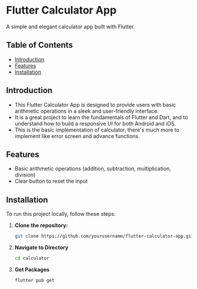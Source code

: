 # Flutter Calculator App

A simple and elegant calculator app built with Flutter.

## Table of Contents

- [Introduction](#introduction)
- [Features](#features)
- [Installation](#installation)

## Introduction

- This Flutter Calculator App is designed to provide users with basic arithmetic operations in a sleek and user-friendly interface.
- It is a great project to learn the fundamentals of Flutter and Dart, and to understand how to build a responsive UI for both Android and iOS.
- This is the basic implementation of calculator, there's much more to implement like error screen and advance functions.

## Features

- Basic arithmetic operations (addition, subtraction, multiplication, division)
- Clear button to reset the input

## Installation

To run this project locally, follow these steps:

1. **Clone the repository:**
   ```sh
   git clone https://github.com/yourusername/flutter-calculator-app.git
   ```
2. **Navigate to Directory**
    ```sh
    cd calculator
    ```
2. **Get Packages**
    ```sh
    flutter pub get
    ```